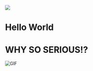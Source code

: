 <img src="https://media.giphy.com/media/ZJqPtMjmHbNN6/giphy.gif" />  

# Hello World

# WHY SO SERIOUS!?

![GIF](https://media.giphy.com/media/cEYFeE1QgHWH2YADVHG/giphy.gif)
